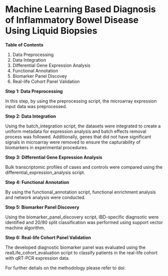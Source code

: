 # Machine Learning Based Diagnosis of Inflammatory Bowel Disease Using Liquid Biopsies

__Table of Contents__

1. Data Preprocessing
2. Data Integration
3. Differential Gene Expression Analysis
4. Functional Annotation
5. Biomarker Panel Discovey
6. Real-life Cohort Panel Validation

__Step 1: Data Preprocessing__

In this step, by using the preprocessing script, the microarray expression input data was preprocessed.

__Step 2: Data Integration__

Using the batch_integration script, the datasets were integrated to create a uniform metadata for expression analysis and batch effects removal process was followed. Additionally, genes that did not have significant signals in microarray were removed to ensure the capturability of biomarkers in experimental procedures.

__Step 3: Differential Gene Expression Analysis__

Bulk transcriptomic profiles of cases and controls were compared using the differential_expression_analysis script.

__Step 4: Functional Annotation__

By using the functional_annotation script, functional enrichment analysis and network analysis were conducted.

__Step 5: Biomarker Panel Discovery__

Using the biomarker_panel_discovery script, IBD-specific diagnsotic were identified and 20/80 split classification was performed using support vector machine algorithm. 

__Step 6: Real-life Cohort Panel Validation__

The developed diagnostic biomarker panel was evaluated using the realLife_cohort_evaluation script to classify patients in the real-life cohort with qRT-PCR expression data.

For further detials on the methodology please refer to doi:
